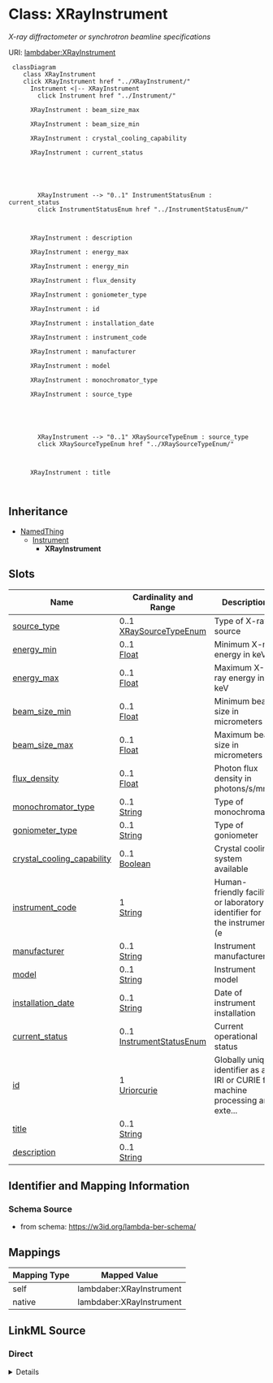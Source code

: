 

# Class: XRayInstrument 


_X-ray diffractometer or synchrotron beamline specifications_





URI: [lambdaber:XRayInstrument](https://w3id.org/lambda-ber-schema/XRayInstrument)





```mermaid
 classDiagram
    class XRayInstrument
    click XRayInstrument href "../XRayInstrument/"
      Instrument <|-- XRayInstrument
        click Instrument href "../Instrument/"
      
      XRayInstrument : beam_size_max
        
      XRayInstrument : beam_size_min
        
      XRayInstrument : crystal_cooling_capability
        
      XRayInstrument : current_status
        
          
    
        
        
        XRayInstrument --> "0..1" InstrumentStatusEnum : current_status
        click InstrumentStatusEnum href "../InstrumentStatusEnum/"
    

        
      XRayInstrument : description
        
      XRayInstrument : energy_max
        
      XRayInstrument : energy_min
        
      XRayInstrument : flux_density
        
      XRayInstrument : goniometer_type
        
      XRayInstrument : id
        
      XRayInstrument : installation_date
        
      XRayInstrument : instrument_code
        
      XRayInstrument : manufacturer
        
      XRayInstrument : model
        
      XRayInstrument : monochromator_type
        
      XRayInstrument : source_type
        
          
    
        
        
        XRayInstrument --> "0..1" XRaySourceTypeEnum : source_type
        click XRaySourceTypeEnum href "../XRaySourceTypeEnum/"
    

        
      XRayInstrument : title
        
      
```





## Inheritance
* [NamedThing](NamedThing.md)
    * [Instrument](Instrument.md)
        * **XRayInstrument**



## Slots

| Name | Cardinality and Range | Description | Inheritance |
| ---  | --- | --- | --- |
| [source_type](source_type.md) | 0..1 <br/> [XRaySourceTypeEnum](XRaySourceTypeEnum.md) | Type of X-ray source | direct |
| [energy_min](energy_min.md) | 0..1 <br/> [Float](Float.md) | Minimum X-ray energy in keV | direct |
| [energy_max](energy_max.md) | 0..1 <br/> [Float](Float.md) | Maximum X-ray energy in keV | direct |
| [beam_size_min](beam_size_min.md) | 0..1 <br/> [Float](Float.md) | Minimum beam size in micrometers | direct |
| [beam_size_max](beam_size_max.md) | 0..1 <br/> [Float](Float.md) | Maximum beam size in micrometers | direct |
| [flux_density](flux_density.md) | 0..1 <br/> [Float](Float.md) | Photon flux density in photons/s/mm² | direct |
| [monochromator_type](monochromator_type.md) | 0..1 <br/> [String](String.md) | Type of monochromator | direct |
| [goniometer_type](goniometer_type.md) | 0..1 <br/> [String](String.md) | Type of goniometer | direct |
| [crystal_cooling_capability](crystal_cooling_capability.md) | 0..1 <br/> [Boolean](Boolean.md) | Crystal cooling system available | direct |
| [instrument_code](instrument_code.md) | 1 <br/> [String](String.md) | Human-friendly facility or laboratory identifier for the instrument (e | [Instrument](Instrument.md) |
| [manufacturer](manufacturer.md) | 0..1 <br/> [String](String.md) | Instrument manufacturer | [Instrument](Instrument.md) |
| [model](model.md) | 0..1 <br/> [String](String.md) | Instrument model | [Instrument](Instrument.md) |
| [installation_date](installation_date.md) | 0..1 <br/> [String](String.md) | Date of instrument installation | [Instrument](Instrument.md) |
| [current_status](current_status.md) | 0..1 <br/> [InstrumentStatusEnum](InstrumentStatusEnum.md) | Current operational status | [Instrument](Instrument.md) |
| [id](id.md) | 1 <br/> [Uriorcurie](Uriorcurie.md) | Globally unique identifier as an IRI or CURIE for machine processing and exte... | [NamedThing](NamedThing.md) |
| [title](title.md) | 0..1 <br/> [String](String.md) |  | [NamedThing](NamedThing.md) |
| [description](description.md) | 0..1 <br/> [String](String.md) |  | [NamedThing](NamedThing.md) |










## Identifier and Mapping Information






### Schema Source


* from schema: https://w3id.org/lambda-ber-schema/




## Mappings

| Mapping Type | Mapped Value |
| ---  | ---  |
| self | lambdaber:XRayInstrument |
| native | lambdaber:XRayInstrument |






## LinkML Source

<!-- TODO: investigate https://stackoverflow.com/questions/37606292/how-to-create-tabbed-code-blocks-in-mkdocs-or-sphinx -->

### Direct

<details>
```yaml
name: XRayInstrument
description: X-ray diffractometer or synchrotron beamline specifications
from_schema: https://w3id.org/lambda-ber-schema/
is_a: Instrument
attributes:
  source_type:
    name: source_type
    description: Type of X-ray source
    from_schema: https://w3id.org/lambda-ber-schema/
    rank: 1000
    domain_of:
    - XRayInstrument
    - XRFImage
    range: XRaySourceTypeEnum
  energy_min:
    name: energy_min
    description: Minimum X-ray energy in keV
    from_schema: https://w3id.org/lambda-ber-schema/
    rank: 1000
    domain_of:
    - XRayInstrument
    range: float
  energy_max:
    name: energy_max
    description: Maximum X-ray energy in keV
    from_schema: https://w3id.org/lambda-ber-schema/
    rank: 1000
    domain_of:
    - XRayInstrument
    range: float
  beam_size_min:
    name: beam_size_min
    description: Minimum beam size in micrometers
    from_schema: https://w3id.org/lambda-ber-schema/
    rank: 1000
    domain_of:
    - XRayInstrument
    range: float
  beam_size_max:
    name: beam_size_max
    description: Maximum beam size in micrometers
    from_schema: https://w3id.org/lambda-ber-schema/
    rank: 1000
    domain_of:
    - XRayInstrument
    range: float
  flux_density:
    name: flux_density
    description: Photon flux density in photons/s/mm²
    from_schema: https://w3id.org/lambda-ber-schema/
    rank: 1000
    domain_of:
    - XRayInstrument
    range: float
  monochromator_type:
    name: monochromator_type
    description: Type of monochromator
    from_schema: https://w3id.org/lambda-ber-schema/
    rank: 1000
    domain_of:
    - XRayInstrument
  goniometer_type:
    name: goniometer_type
    description: Type of goniometer
    from_schema: https://w3id.org/lambda-ber-schema/
    rank: 1000
    domain_of:
    - XRayInstrument
  crystal_cooling_capability:
    name: crystal_cooling_capability
    description: Crystal cooling system available
    from_schema: https://w3id.org/lambda-ber-schema/
    rank: 1000
    domain_of:
    - XRayInstrument
    range: boolean

```
</details>

### Induced

<details>
```yaml
name: XRayInstrument
description: X-ray diffractometer or synchrotron beamline specifications
from_schema: https://w3id.org/lambda-ber-schema/
is_a: Instrument
attributes:
  source_type:
    name: source_type
    description: Type of X-ray source
    from_schema: https://w3id.org/lambda-ber-schema/
    rank: 1000
    alias: source_type
    owner: XRayInstrument
    domain_of:
    - XRayInstrument
    - XRFImage
    range: XRaySourceTypeEnum
  energy_min:
    name: energy_min
    description: Minimum X-ray energy in keV
    from_schema: https://w3id.org/lambda-ber-schema/
    rank: 1000
    alias: energy_min
    owner: XRayInstrument
    domain_of:
    - XRayInstrument
    range: float
  energy_max:
    name: energy_max
    description: Maximum X-ray energy in keV
    from_schema: https://w3id.org/lambda-ber-schema/
    rank: 1000
    alias: energy_max
    owner: XRayInstrument
    domain_of:
    - XRayInstrument
    range: float
  beam_size_min:
    name: beam_size_min
    description: Minimum beam size in micrometers
    from_schema: https://w3id.org/lambda-ber-schema/
    rank: 1000
    alias: beam_size_min
    owner: XRayInstrument
    domain_of:
    - XRayInstrument
    range: float
  beam_size_max:
    name: beam_size_max
    description: Maximum beam size in micrometers
    from_schema: https://w3id.org/lambda-ber-schema/
    rank: 1000
    alias: beam_size_max
    owner: XRayInstrument
    domain_of:
    - XRayInstrument
    range: float
  flux_density:
    name: flux_density
    description: Photon flux density in photons/s/mm²
    from_schema: https://w3id.org/lambda-ber-schema/
    rank: 1000
    alias: flux_density
    owner: XRayInstrument
    domain_of:
    - XRayInstrument
    range: float
  monochromator_type:
    name: monochromator_type
    description: Type of monochromator
    from_schema: https://w3id.org/lambda-ber-schema/
    rank: 1000
    alias: monochromator_type
    owner: XRayInstrument
    domain_of:
    - XRayInstrument
    range: string
  goniometer_type:
    name: goniometer_type
    description: Type of goniometer
    from_schema: https://w3id.org/lambda-ber-schema/
    rank: 1000
    alias: goniometer_type
    owner: XRayInstrument
    domain_of:
    - XRayInstrument
    range: string
  crystal_cooling_capability:
    name: crystal_cooling_capability
    description: Crystal cooling system available
    from_schema: https://w3id.org/lambda-ber-schema/
    rank: 1000
    alias: crystal_cooling_capability
    owner: XRayInstrument
    domain_of:
    - XRayInstrument
    range: boolean
  instrument_code:
    name: instrument_code
    description: Human-friendly facility or laboratory identifier for the instrument
      (e.g., 'TITAN-KRIOS-1', 'ALS-12.3.1-SIBYLS', 'RIGAKU-FR-E'). Used for local
      reference and equipment tracking.
    from_schema: https://w3id.org/lambda-ber-schema/
    rank: 1000
    alias: instrument_code
    owner: XRayInstrument
    domain_of:
    - Instrument
    range: string
    required: true
  manufacturer:
    name: manufacturer
    description: Instrument manufacturer
    from_schema: https://w3id.org/lambda-ber-schema/
    rank: 1000
    alias: manufacturer
    owner: XRayInstrument
    domain_of:
    - Instrument
    range: string
  model:
    name: model
    description: Instrument model
    from_schema: https://w3id.org/lambda-ber-schema/
    rank: 1000
    alias: model
    owner: XRayInstrument
    domain_of:
    - Instrument
    range: string
  installation_date:
    name: installation_date
    description: Date of instrument installation
    from_schema: https://w3id.org/lambda-ber-schema/
    rank: 1000
    alias: installation_date
    owner: XRayInstrument
    domain_of:
    - Instrument
    range: string
  current_status:
    name: current_status
    description: Current operational status
    from_schema: https://w3id.org/lambda-ber-schema/
    rank: 1000
    alias: current_status
    owner: XRayInstrument
    domain_of:
    - Instrument
    range: InstrumentStatusEnum
  id:
    name: id
    description: Globally unique identifier as an IRI or CURIE for machine processing
      and external references. Used for linking data across systems and semantic web
      integration.
    from_schema: https://w3id.org/lambda-ber-schema/
    rank: 1000
    identifier: true
    alias: id
    owner: XRayInstrument
    domain_of:
    - NamedThing
    range: uriorcurie
    required: true
  title:
    name: title
    from_schema: https://w3id.org/lambda-ber-schema/
    rank: 1000
    slot_uri: dcterms:title
    alias: title
    owner: XRayInstrument
    domain_of:
    - NamedThing
    range: string
  description:
    name: description
    from_schema: https://w3id.org/lambda-ber-schema/
    rank: 1000
    alias: description
    owner: XRayInstrument
    domain_of:
    - NamedThing
    - AttributeGroup
    range: string

```
</details>